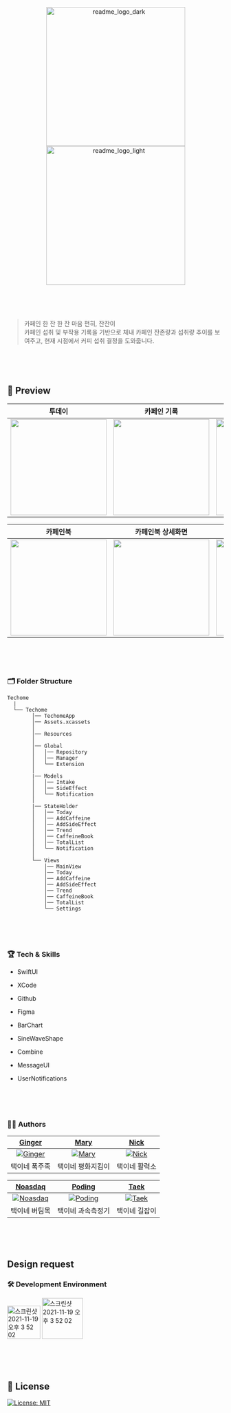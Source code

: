<div align="center">
<img width="323" alt="readme_logo_dark" src="https://user-images.githubusercontent.com/103012087/174697758-dc679f08-b859-4576-a8eb-722c09397976.png#gh-dark-mode-only">
<img width="323" alt="readme_logo_light" src="https://user-images.githubusercontent.com/103012087/174697784-1c844cc1-e137-483b-8216-598b9d57fd80.png#gh-light-mode-only">
</div>

<br/><br/><br/>

>카페인 한 잔 한 잔 마음 편히, 잔잔이  
>카페인 섭취 및 부작용 기록을 기반으로 체내 카페인 잔존량과 섭취량 추이를 보여주고,
>현재 시점에서 커피 섭취 결정을 도와줍니다.

<br/><br/><br/>

## 👀 Preview

|투데이|카페인 기록|카페인 기록 상세화면|부작용 추가|
|-|-|-|-|
|<img width="223" src="https://user-images.githubusercontent.com/103012087/174701183-484c2ca9-beab-4b90-92fc-a1ed2c6b738d.gif">|<img width="223" src="https://user-images.githubusercontent.com/103012087/174706190-8ab90c7c-5edc-4382-a930-8d6c433884e0.gif">|<img width="223" src="https://user-images.githubusercontent.com/103012087/174702895-672fe559-3ec8-486a-8880-1e85a963ad0f.png">|<img width="223" src="https://user-images.githubusercontent.com/103012087/174702923-0fcb0390-001d-4d5c-a3ac-5278045b5f5c.png">|

|카페인북|카페인북 상세화면|리포트|전체 기록|
|-|-|-|-|
|<img width="223" src="https://user-images.githubusercontent.com/103012087/174705883-e4d866ec-fbd7-455e-a4b5-118869a9b68e.png">|<img width="223" src="https://user-images.githubusercontent.com/103012087/174705974-83ab5929-0e3f-40e5-9cdb-d7d3a58132e1.png">|<img width="223" src="https://user-images.githubusercontent.com/103012087/174706066-be6d180b-1458-48dc-8730-bcb8afe783ee.gif">|<img width="223" src="https://user-images.githubusercontent.com/103012087/174706141-6f0af2f4-a0b1-4699-86f3-b79ff09489ed.png">|

<br/><br/><br/>

### 🗂 Folder Structure
```
Techome
  |
  └── Techome
        │── TechomeApp
        │── Assets.xcassets
        │
        │── Resources
        │
        │── Global
        │   │── Repository
        │   │── Manager
        │   └── Extension
        │
        |── Models
        │   │── Intake
        │   │── SideEffect
        │   └── Notification
        │
        |── StateHolder
        │   │── Today
        │   │── AddCaffeine
        │   │── AddSideEffect
        │   │── Trend
        │   │── CaffeineBook
        │   │── TotalList
        │   └── Notification
        │
        └── Views
            │── MainView
            │── Today
            │── AddCaffeine
            │── AddSideEffect
            │── Trend
            │── CaffeineBook
            │── TotalList
            └── Settings
```
<br/><br/><br/>

### 🏆 Tech & Skills
- SwiftUI  
- XCode  
- Github  
- Figma  
- BarChart  
- SineWaveShape  
- Combine  
- MessageUI  

- UserNotifications

<br/><br/><br/>

### 🧑‍💻 Authors
|[Ginger](https://github.com/Guel-git)|[Mary](https://github.com/hwiwonK)|[Nick](https://github.com/sy5072)|
|:---:|:---:|:---:|
|[![Ginger](https://user-images.githubusercontent.com/76167532/174706855-116134fe-89e7-415b-8b89-af30bb7fd6de.png)](https://github.com/Guel-git)|[![Mary](https://user-images.githubusercontent.com/76167532/174706861-7d776de1-d038-46c5-bdd8-0aa2148f81ab.png)](https://github.com/hwiwonK)|[![Nick](https://user-images.githubusercontent.com/76167532/174706865-338bd2fe-a480-4de6-bcfa-466024a4b264.png)](https://github.com/sy5072)|
|택이네 폭주족|택이네 평화지킴이|택이네 활력소|

|[Noasdaq](https://github.com/feldblume5263)|[Poding](https://github.com/Yeongwoo-Poding)|[Taek](https://github.com/TaekH)|
|:---:|:---:|:---:|
|[![Noasdaq](https://user-images.githubusercontent.com/76167532/174706867-6cc52664-517f-475a-8d1a-e2b32cc8d0cc.png)](https://github.com/feldblume5263)|[![Poding](https://user-images.githubusercontent.com/76167532/174706869-72963d58-79f7-47cf-b4af-896d4523c3bc.png)](https://github.com/Yeongwoo-Poding)|[![Taek](https://user-images.githubusercontent.com/76167532/174706870-fbe085e6-8fe9-4503-8b08-4b6ef7a334dc.png)](https://github.com/TaekH)|
|택이네 버팀목|택이네 과속측정기|택이네 길잡이|

<br/><br/><br/>

## Design request
### 🛠 Development Environment
<img width="77" alt="스크린샷 2021-11-19 오후 3 52 02" src="https://img.shields.io/badge/iOS-15.0+-silver"> <img width="95" alt="스크린샷 2021-11-19 오후 3 52 02" src="https://img.shields.io/badge/Xcode-13.3-blue">

<br/><br/><br/>

## :lock_with_ink_pen: License

[![License: MIT](https://img.shields.io/badge/License-MIT-yellow.svg)](https://opensource.org/licenses/MIT)






